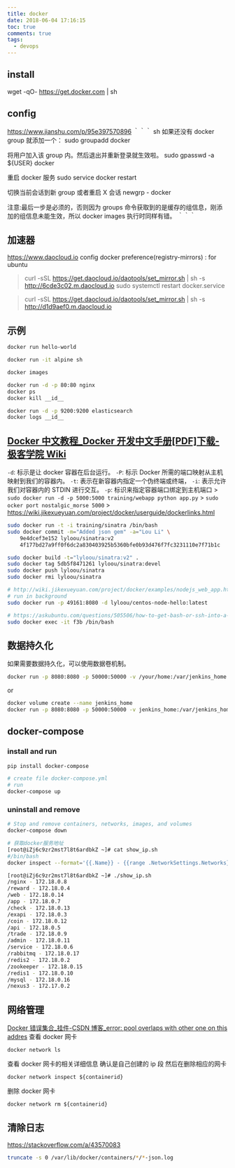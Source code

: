 ```yaml
---
title: docker
date: 2018-06-04 17:16:15
toc: true
comments: true
tags:
  - devops
---
```


## install

wget -qO- https://get.docker.com | sh

## config

https://www.jianshu.com/p/95e397570896
｀｀｀ sh
如果还没有 docker group 就添加一个：
sudo groupadd docker

将用户加入该 group 内。然后退出并重新登录就生效啦。
sudo gpasswd -a \${USER} docker

重启 docker 服务
sudo service docker restart

切换当前会话到新 group 或者重启 X 会话
newgrp - docker

注意:最后一步是必须的，否则因为 groups 命令获取到的是缓存的组信息，刚添加的组信息未能生效，所以 docker images 执行时同样有错。
｀｀｀

## 加速器

https://www.daocloud.io
config docker preference(registry-mirrors) :
for ubuntu

> curl -sSL https://get.daocloud.io/daotools/set_mirror.sh | sh -s http://6cde3c02.m.daocloud.io
> sudo systemctl restart docker.service

> curl -sSL https://get.daocloud.io/daotools/set_mirror.sh | sh -s http://d1d9aef0.m.daocloud.io

## 示例

```sh
docker run hello-world

docker run -it alpine sh

docker images

docker run -d -p 80:80 nginx
docker ps
docker kill __id__

docker run -d -p 9200:9200 elasticsearch
docker logs __id__
```

## [Docker 中文教程\_Docker 开发中文手册[PDF]下载-极客学院 Wiki](http://wiki.jikexueyuan.com/project/docker/)

`-d`: 标示是让 docker 容器在后台运行。
`-P`: 标示 Docker 所需的端口映射从主机映射到我们的容器内。
`-t`: 表示在新容器内指定一个伪终端或终端，
`-i`: 表示允许我们对容器内的 STDIN 进行交互。
`-p`: 标识来指定容器端口绑定到主机端口 > `sudo docker run -d -p 5000:5000 training/webapp python app.py` > `sudo ocker port nostalgic_morse 5000` > https://wiki.jikexueyuan.com/project/docker/userguide/dockerlinks.html

```sh
sudo docker run -t -i training/sinatra /bin/bash
sudo docker commit -m="Added json gem" -a="Lou Li" \
    9e4dcef3e152 lyloou/sinatra:v2
    4f177bd27a9ff0f6dc2a830403925b5360bfe0b93d476f7fc3231110e7f71b1c
```

```sh
sudo docker build -t="lyloou/sinatra:v2" .
sudo docker tag 5db5f8471261 lyloou/sinatra:devel
sudo docker push lyloou/sinatra
sudo docker rmi lyloou/sinatra
```

```sh
# http://wiki.jikexueyuan.com/project/docker/examples/nodejs_web_app.html
# run in background
sudo docker run -p 49161:8080 -d lyloou/centos-node-hello:latest

# https://askubuntu.com/questions/505506/how-to-get-bash-or-ssh-into-a-running-container-in-background-mode
sudo docker exec -it f3b /bin/bash
```

## 数据持久化

如果需要数据持久化，可以使用数据卷机制。

```sh
docker run -p 8080:8080 -p 50000:50000 -v /your/home:/var/jenkins_home jenkins
```

or

```sh
docker volume create --name jenkins_home
docker run -p 8080:8080 -p 50000:50000 -v jenkins_home:/var/jenkins_home jenkins/jenkins:lts
```

## docker-compose

### install and run

```sh
pip install docker-compose

# create file docker-compose.yml
# run
docker-compose up
```

### uninstall and remove

```sh
# Stop and remove containers, networks, images, and volumes
docker-compose down
```

```sh
# 获取docker服务地址
[root@iZj6c9zr2mst7l8t6ardbkZ ~]# cat show_ip.sh
#/bin/bash
docker inspect --format='{{.Name}} - {{range .NetworkSettings.Networks}}{{.IPAddress}}{{end}}' $(docker ps -aq)

[root@iZj6c9zr2mst7l8t6ardbkZ ~]# ./show_ip.sh
/nginx - 172.18.0.8
/reward - 172.18.0.4
/web - 172.18.0.14
/app - 172.18.0.7
/check - 172.18.0.13
/exapi - 172.18.0.3
/coin - 172.18.0.12
/api - 172.18.0.5
/trade - 172.18.0.9
/admin - 172.18.0.11
/service - 172.18.0.6
/rabbitmq - 172.18.0.17
/redis2 - 172.18.0.2
/zookeeper - 172.18.0.15
/redis1 - 172.18.0.10
/mysql - 172.18.0.16
/nexus3 - 172.17.0.2
```

## 网络管理

[Docker 错误集合\_挂件-CSDN 博客\_error: pool overlaps with other one on this addres](https://blog.csdn.net/benpaodelulu_guajian/article/details/90546129)
查看 docker 网卡

```
docker network ls
```

查看 docker 网卡的相关详细信息 确认是自己创建的 ip 段 然后在删除相应的网卡

```
docker network inspect ${containerid}
```

删除 docker 网卡

```
docker network rm ${containerid}
```

## 清除日志

https://stackoverflow.com/a/43570083

```sh
truncate -s 0 /var/lib/docker/containers/*/*-json.log
```
